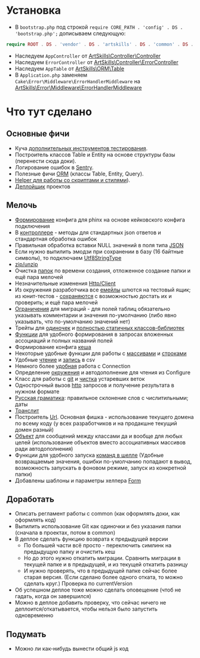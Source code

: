 # Установка
* В `bootstrap.php` под строкой `require CORE_PATH . 'config' . DS . 'bootstrap.php';` дописываем следующую: 
```php
require ROOT . DS . 'vendor' . DS . 'artskills' . DS . 'common' . DS . 'src' . DS . 'config' . DS . 'bootstrap.php';
```
* Наследуем `AppController` от [ArtSkills\Controller\Controller](src/Controller/Controller.php)
* Наследуем `ErrorController` от [ArtSkills\Controller\ErrorController](src/Controller/ErrorController.php)
* Наследуем `AppTable` от [ArtSkills\ORM\Table](src/ORM/Table.php)
* В `Application.php` заменяем `Cake\Error\Middleware\ErrorHandlerMiddleware` на [ArtSkills\Error\Middleware\ErrorHandlerMiddleware](src/Error/Middleware/ErrorHandlerMiddleware.php)

# Что тут сделано

## Основные фичи
* Куча [дополнительных инструментов тестирования](src/TestSuite).
* Построитель классов Table и Entity на основе структуры базы (перенести сюда доки).
* Логирование ошибок в [Sentry](src/Log/Engine).
* Полезные фичи [ORM](src/ORM) (классы Table, Entity, Query).
* [Helper для работы со скриптами и стилями](src/View/Helper)).
* [Деплойщик](src/Lib/Deployer.md) проектов

## Мелочь
* [Формирование](src/config/phinx.php) конфига для phinx на основе кейковского конфига подключения
* В [контроллере](src/Controller/README.md) - методы для стандартных json ответов и стандартная обработка ошибок
* Правильная обработка вставки NULL значений в поля типа [JSON](src/Database/Type/JsonType.php)
* Если нужно выпилить эмодзи при сохранении в базу (16 байтные символы), то подключаем [Utf8StringType](src/Database/Type/Utf8StringType.php)
* [zip/unzip](src/Filesystem/File.php)
* Очистка [папок](src/Filesystem/Folder.php) по времени создания, отложенное создание папки и ещё пара мелочей
* Незначительные изменения [Http/Client](src/Http/Client.php)
* Из окружения разработчика все [емейлы](src/Mailer/Email.php) шлются на тестовый ящик; из юнит-тестов - [сохраняются](src/Mailer/Transport/TestEmailTransport.php) с возможностью достать их и проверить; и ещё пара мелочей
* [Ограничения](src/Phinx/Db/Table.php) для миграций - для полей таблиц обязательно указывать комментарии и значения по-умолчанию (либо явно указывать, что по-умолчанию значений нет)
* Трейты для [одиночек](src/Traits/Singleton.php) и [полностью статичных классов-библиотек](src/Traits/Library.php)
* [Функции](src/config/functions.php) для удобного формирования в запросах вложенных ассоциаций и полных названий полей
* Формирование конфига [кеша](src/Lib/AppCache.php)
* Некоторые удобные функции для работы с [массивами](src/Lib/Arrays.php) и [строками](src/Lib/Strings.php)
* Удобные [чтение](src/Lib/CsvReader.php) и [запись](src/Lib/CsvWriter.php) в csv
* Немного более [удобная](src/Lib/DB.php) работа с Connection
* Определение [окружения](src/Lib/Env.php) и автодополнение для чтения из Configure
* Класс для работы с [git](src/Lib/Git.php) и [чистка](src/Shell/GitBranchTrimShell.php) устаревших веток
* Однострочный вызов [http](src/Lib/Http.php) запросов и получение результата в нужном формате
* [Русская граматика](src/Lib/RusGram.php): правильное склонение слов с числитильными; даты
* [Транслит](src/Lib/Translit.php)
* Построитель [Url](src/Lib/Url.php). Основная фишка - использование текущего домена по всему коду (у всех разработчиков и на продакшне текущий домен разный)
* [Объект](src/ValueObject/README.md) для сообщений между классами да и вообще для любых целей (использование объектов вместо ассоциативных массивов ради автодополнения)
* Функции для удобного запуска [команд в шелле](src/Lib/Shell.php) (Удобные возвращаемые значения, ошибки по-умолчанию попадают в вывод, возможность запускать в фоновом режиме, запуск из конкретной папки)
* Добавлены шаблоны и параметры хелпера [Form](src/View/Helper)

 
 
 ## Доработать
* Описать регламент работы с common (как оформлять доки, как оформлять код)
* Выпилить использование Git как одиночки и без указания папки (сначала в проектах, потом в common)
* В деплое сделать функцию возврата к предыдущей версии
  * По большей части всё просто - переключить симлинк на предыдущую папку и очистить кеш
  * Но до этого нужно откатить миграции. Сравнить миграции в текущей папке и в предыдущей, и из текущей откатить разницу
  * И нужно проверять, что в предыдущей папке сейчас более старая версия. (Если сделано более одного отката, то можно сделать круг.) Проверка по currentVersion
* Об успешном деплое тоже можно сделать оповещение (чтоб не гадать, когда он завершился)
* Можно в деплое добавить проверку, что сейчас ничего не деплоится/откатывается, чтобы нельзя было запустить одновременно  

## Подумать
* Можно ли как-нибудь вынести общий js код